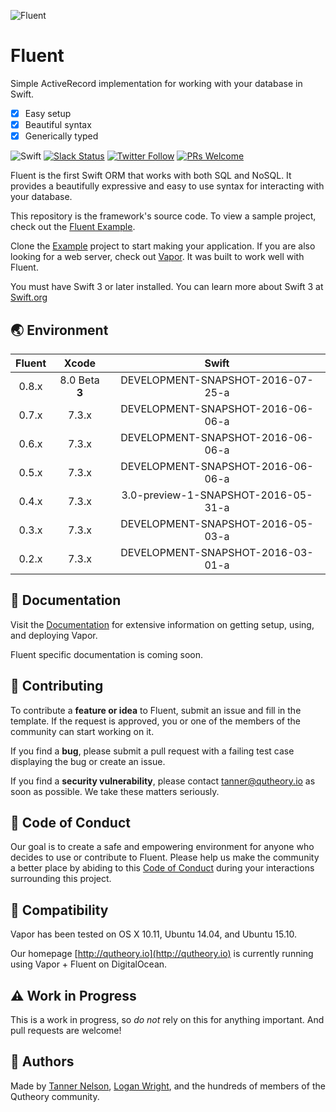 ![Fluent](https://cloud.githubusercontent.com/assets/1342803/12735105/1bdfb1d0-c913-11e5-9b45-f7a6f7cba720.png)

# Fluent

Simple ActiveRecord implementation for working with your database in Swift.

- [x] Easy setup
- [x] Beautiful syntax
- [x] Generically typed

![Swift](https://camo.githubusercontent.com/0727f3687a1e263cac101c5387df41048641339c/68747470733a2f2f696d672e736869656c64732e696f2f62616467652f53776966742d332e302d6f72616e67652e7376673f7374796c653d666c6174)
[![Slack Status](http://qutheory.io:8001/badge.svg)](http://slack.qutheory.io)
[![Twitter Follow](https://img.shields.io/twitter/follow/shields_io.svg?style=social&label=Follow&maxAge=2592000)](https://twitter.com/qutheory)
[![PRs Welcome](https://img.shields.io/badge/prs-welcome-brightgreen.svg)](http://makeapullrequest.com)

Fluent is the first Swift ORM that works with both SQL and NoSQL. It provides a beautifully expressive and easy to use syntax for interacting with your database.

This repository is the framework's source code. To view a sample project, check out the [Fluent Example](https://github.com/qutheory/fluent-example).

Clone the [Example](https://github.com/qutheory/fluent-example) project to start making your application. If you are also looking for a web server, check out [Vapor](https://github.com/qutheory/vapor). It was built to work well with Fluent.

You must have Swift 3 or later installed. You can learn more about Swift 3 at [Swift.org](http://swift.org)

## 🌏 Environment

|Fluent|Xcode|Swift|
|:-:|:-:|:-:|
|0.8.x|8.0 Beta **3**|DEVELOPMENT-SNAPSHOT-2016-07-25-a|
|0.7.x|7.3.x|DEVELOPMENT-SNAPSHOT-2016-06-06-a|
|0.6.x|7.3.x|DEVELOPMENT-SNAPSHOT-2016-06-06-a|
|0.5.x|7.3.x|DEVELOPMENT-SNAPSHOT-2016-06-06-a|
|0.4.x|7.3.x|3.0-preview-1-SNAPSHOT-2016-05-31-a|
|0.3.x|7.3.x|DEVELOPMENT-SNAPSHOT-2016-05-03-a|
|0.2.x|7.3.x|DEVELOPMENT-SNAPSHOT-2016-03-01-a|

## 📖 Documentation

Visit the [Documentation](http://docs.qutheory.io) for extensive information on getting setup, using, and deploying Vapor. 

Fluent specific documentation is coming soon.

## 🚀 Contributing

To contribute a **feature or idea** to Fluent, submit an issue and fill in the template. If the request is approved, you or one of the members of the community can start working on it.

If you find a **bug**, please submit a pull request with a failing test case displaying the bug or create an issue.

If you find a **security vulnerability**, please contact [tanner@qutheory.io](tanner@qutheory.io) as soon as possible. We take these matters seriously.

## 💙 Code of Conduct

Our goal is to create a safe and empowering environment for anyone who decides to use or contribute to Fluent. Please help us make the community a better place by abiding to this [Code of Conduct](https://github.com/qutheory/vapor/blob/master/CODE_OF_CONDUCT.md) during your interactions surrounding this project. 

## 🔧 Compatibility

Vapor has been tested on OS X 10.11, Ubuntu 14.04, and Ubuntu 15.10. 

Our homepage [http://qutheory.io](http://qutheory.io) is currently running using Vapor + Fluent on DigitalOcean.

## ⚠️ Work in Progress

This is a work in progress, so *do not* rely on this for anything important. And pull requests are welcome!

## 👥 Authors

Made by [Tanner Nelson](https://twitter.com/tanner0101), [Logan Wright](https://twitter.com/logmaestro), and the hundreds of members of the Qutheory community.

